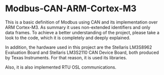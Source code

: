 Modbus-CAN-ARM-Cortex-M3
========================

This is a basic definition of Modbus using CAN and its implementation over ARM Cortex-M3. As summary it uses non-extended identifiers and only data frames. To achieve a better understanding of the project, please take a look to the code, which it is completely and deeply explained.

In addition, the hardware used in this project are the Stellaris LM3S8962 Evaluation Board and Stellaris LM3S2110 CAN Device Board, both produced by Texas Instruments. For that reason, it is used its libraries.

Also, it is also implemented RTU OSL communications.

